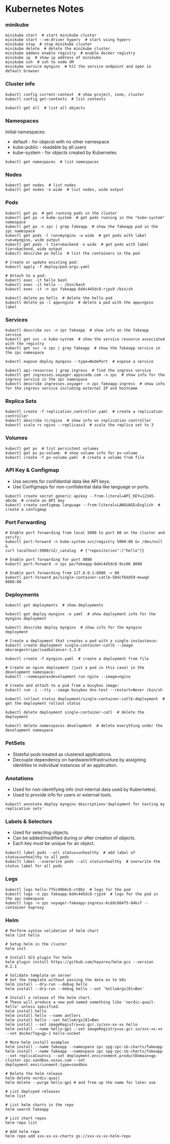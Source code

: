# Kubernetes Notes

### minikube

```Shell script
minikube start  # start minikube cluster
minikube start --vm-driver hyperv  # start using hyperv
minikube stop  # stop minikube cluster
minikube delete  # delete the minikube cluster
minikube addons enable registry  # enable docker registry
minikube ip  # show ip address of minikube
minikube ssh  # ssh to node VM
minikube service mynginx  # hit the service endpoint and open in default browser
```

### Cluster info

```Shell script
kubectl config current-context  # show project, zone, cluster
kubectl config get-contexts  # list contexts

kubectl get all  # list all objects
```

### Namespaces

Initial namespaces:
* default - for objecst with no other namespace
* kube-public - readable by all users
* kube-system - for objects created by Kubernetes
```Shell script
kubectl get namespaces  # list namespaces
```

### Nodes

```Shell script
kubectl get nodes  # list nodes
kubectl get nodes -o wide  # list nodes, wide output
```

### Pods

```Shell script
kubectl get po  # get running pods in the cluster
kubectl get po -n kube-system  # get pods running in the "kube-system" namespace
kubectl get po -n zpc | grep fakeapp  # show the fakeapp pod in the zpc namespace
kubectl get pods -l run=mynginx -o wide  # get pods with label run=mynginx, wide output
kubectl get pods -l tier=backend -o wide  # get pods with label tier=backend, wide output
kubectl describe po hello  # list the containers in the pod

# Create or update existing pod:
kubectl apply -f deploy/pod-args.yaml

# Attach to a pod:
kubectl exec -it hello bash
kubectl exec -it hello -- /bin/bash
kubectl exec -it -n zpc fakeapp-6d4c445dc8-rjps9 /bin/sh

kubectl delete po hello  # delete the hello pod
kubectl delete po -l app=nginx  # delete a pod with the app=nginx label
```

### Services

```Shell script
kubectl describe svc -n zpc fakeapp  # show info on the fakeapp service
kubectl get svc -n kube-system  # show the service resource associated with the registry
kubectl get svc -n zpc | grep fakeapp  # show the fakeapp service in the zpc namespace

kubectl expose deploy mynginx --type=NodePort  # expose a service

kubectl api-resources | grep ingress  # find the ingress service
kubectl get ingresses.voyager.appscode.com -n zpc  # show info for the ingress service in the zpc namespace
kubectl describe ingresses.voyager -n zpc fakeapp-ingress  # show info for the ingress service including external IP and hostname
```

### Replica Sets

```Shell script
kubectl create -f replication_controller.yaml  # create a replication controller
kubectl describe rc/nginx  # show info on replication controller
kubectl scale rc nginx --replicas=3  # scale the replica set to 3
```

### Volumes

```Shell script
kubectl get pv  # list persistent volumes
kubectl get pv pv-volume  # show volume info for pv-volume
kubectl create -f pv-volume.yaml  # create a volume from file
```

### API Key & Configmap

* Use secrets for confidential data like API keys.
* Use Configmaps for non-confidential data like language or ports.
```Shell script
kubectl create secret generic apikey --from-literal=API_KEY=12345-abcde  # create an API key
kubectl create configmap language --from-literal=LANGUAGE=English  # create a configmap
```

### Port Forwarding

```Shell script
# Enable port forwarding from local 5000 to port 80 on the cluster and verify:
kubectl port-forward -n kube-system svc/registry 5000:80 &> /dev/null &
curl localhost:5000/v2/_catalog  # {"repositories":["hello"]}

# Enable port forwarding for port 8080
kubectl port-forward -n zpc po/fakeapp-6d4c445dc8-9xz66 8080

# Enable port forwarding from 127.0.0.1:8080 -> 80
kubectl port-forward po/single-container-catlb-58dcf6dd59-mswqd 8080:80
```

### Deployments

```Shell script
kubectl get deployments  # show deployments

kubectl get deploy mynginx -o yaml  # show deployment info for the mynginx deployment

kubectl describe deploy mynginx  # show info for the mynginx deployment

# Create a deployment that creates a pod with a single instastance:
kubectl create deployment single-container-catlb --image mkorangestripe/loadbalancer:1.3.0

kubectl create -f mynginx.yaml  # create a deployment from file

# Create an nginx deployment (just a pod in this case) in the development namespace:
kubectl --namespace=development run nginx --image=nginx

# Create and attach to a pod from a busybox image:
kubectl run -i --tty --image busybox dns-test --restart=Never /bin/sh

kubectl rollout status deployment/single-container-catlb-deployment  # get the deployment rollout status

kubectl delete deployment single-container-catl  # delete the deployment

kubectl delete namesspaces development  # delete everything under the development namespace
```

### PetSets

* Stateful pods treated as clustered applications. 
* Decouple dependency on hardware/infrastructure by assigning identities to individual instances of an application.

### Anotations

* Used for non-identifying info (not internal data used by Kubernetes).
* Used to provide info for users or external tools.
```Shell script
kubectl annotate deploy mynginx description='deployment for testing my replication sets'
```

### Labels & Selectors
* Used for selecting objects.
* Can be added/modified during or after creation of objects.
* Each key must be unique for an object.
```Shell script
kubectl label pods --all status=unhealthy  # add label of status=unhealthy to all pods
kubeclt label --overwrite pods --all status=healthy  # overwrite the status label for all pods
```

### Logs

```Shell script
kubectl logs hello-7f5c49b6c6-ct86z  # logs for the pod
kubectl logs -n zpc fakeapp-6d4c445dc8-rjps9  # logs for the pod in the zpc namespace
kubectl logs -n zpc voyager-fakeapp-ingress-6cddc864f5-84ksf --container haproxy
```

### Helm

```Shell script
# Perform syntax validation of helm chart
helm lint hello

# Setup helm in the cluster
helm init

# Install GCS plugin for helm
helm plugin install https://github.com/hayorov/helm-gcs --version 0.2.1

# Validate template on server
# Get the template without passing the data on to k8s
helm install --dry-run --debug hello
helm install --dry-run --debug hello --set 'helloArgs[0]=Ben'

# Install a release of the helm chart.
# These will produce a new pod named something like 'nordic-quail-hello' unless specified.
helm install hello
helm install hello --name antlers
helm install hello --set helloArgs[0]=Ben
helm install --set imageRegistry=us.gcr.io/xxx-xx-xx hello
helm install --name hello-gp1 --set imageRegistry=us.gcr.io/xxx-xx-xx --set dockerTag=gp-1 hello-socket

# More helm install examples
helm install --name fakeapp --namespace zpc spg-zpc-sb-charts/fakeapp
helm install --name fakeapp --namespace zpc spg-zpc-sb-charts/fakeapp --set replicaCount=1 --set deployment.environment.productDomain=gp-cluster.zpc-sandbox.xxxxx.com --set deployment.envirionment.type=sandbox

# Delete the helm release
helm delete nordic-quail
helm delete --purge hello-gp1 # and free up the name for later use

# List deployed releases
helm list

# List helm charts in the repo
helm search fakeapp

# List chart repos
helm repo list

# Add helm repo
helm repo add xxx-xx-xx-charts gs://xxx-xx-xx-helm-repo
```